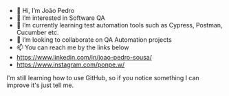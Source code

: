 - 👋 Hi, I’m João Pedro
- 👀 I’m interested in Software QA
- 🌱 I’m currently learning test automation tools such as Cypress, Postman, Cucumber etc.
- 💞️ I’m looking to collaborate on QA Automation projects
- 📫 You can reach me by the links below
- https://www.linkedin.com/in/joao-pedro-sousa/
- https://www.instagram.com/ponpe.w/

I'm still learning how to use GitHub, so if you notice something I can improve it's just tell me.

